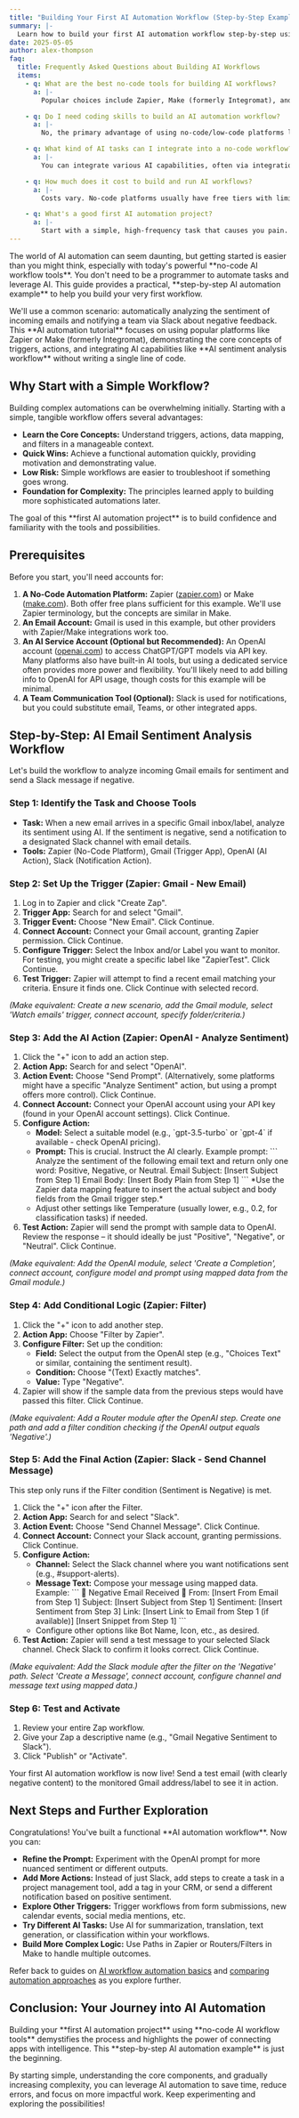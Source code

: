 ```yaml
---
title: "Building Your First AI Automation Workflow (Step-by-Step Example)"
summary: |-
  Learn how to build your first AI automation workflow step-by-step using no-code tools like Zapier or Make. Automate tasks like email sorting.
date: 2025-05-05
author: alex-thompson
faq:
  title: Frequently Asked Questions about Building AI Workflows
  items:
    - q: What are the best no-code tools for building AI workflows?
      a: |-
        Popular choices include Zapier, Make (formerly Integromat), and n8n (self-hosted option available). Zapier is known for its ease of use and vast app library. Make offers more complex logic and visual workflow building. The best choice depends on your technical comfort, budget, and specific integration needs.

    - q: Do I need coding skills to build an AI automation workflow?
      a: |-
        No, the primary advantage of using no-code/low-code platforms like Zapier or Make is that you can build powerful workflows, including those incorporating AI, without writing any code. You connect apps and configure steps through a visual interface.

    - q: What kind of AI tasks can I integrate into a no-code workflow?
      a: |-
        You can integrate various AI capabilities, often via integrations with services like OpenAI (ChatGPT), Google AI, or specialized AI tools. Common tasks include text generation, summarization, sentiment analysis, text classification, translation, data extraction from text, and sometimes image analysis or generation.

    - q: How much does it cost to build and run AI workflows?
      a: |-
        Costs vary. No-code platforms usually have free tiers with limitations and paid plans based on usage (number of tasks or workflows). AI services (like OpenAI) typically charge based on usage (e.g., number of tokens processed). Simple workflows might fit within free tiers, while complex or high-volume workflows will incur costs.

    - q: What's a good first AI automation project?
      a: |-
        Start with a simple, high-frequency task that causes you pain. Examples include: categorizing emails based on keywords or sentiment, summarizing meeting notes and sending them to a specific channel, automatically posting social media updates from a blog RSS feed after adding AI-generated commentary, or extracting specific information from incoming leads.
---
```

The world of AI automation can seem daunting, but getting started is easier than you might think, especially with today's powerful \*\*no-code AI workflow tools\*\*. You don't need to be a programmer to automate tasks and leverage AI. This guide provides a practical, \*\*step-by-step AI automation example\*\* to help you build your very first workflow.

We'll use a common scenario: automatically analyzing the sentiment of incoming emails and notifying a team via Slack about negative feedback. This \*\*AI automation tutorial\*\* focuses on using popular platforms like Zapier or Make (formerly Integromat), demonstrating the core concepts of triggers, actions, and integrating AI capabilities like \*\*AI sentiment analysis workflow\*\* without writing a single line of code.

## Why Start with a Simple Workflow?

Building complex automations can be overwhelming initially. Starting with a simple, tangible workflow offers several advantages:

*   **Learn the Core Concepts:** Understand triggers, actions, data mapping, and filters in a manageable context.
*   **Quick Wins:** Achieve a functional automation quickly, providing motivation and demonstrating value.
*   **Low Risk:** Simple workflows are easier to troubleshoot if something goes wrong.
*   **Foundation for Complexity:** The principles learned apply to building more sophisticated automations later.

The goal of this \*\*first AI automation project\*\* is to build confidence and familiarity with the tools and possibilities.

## Prerequisites

Before you start, you'll need accounts for:

1.  **A No-Code Automation Platform:** Zapier ([zapier.com](https://zapier.com)) or Make ([make.com](https://www.make.com)). Both offer free plans sufficient for this example. We'll use Zapier terminology, but the concepts are similar in Make.
2.  **An Email Account:** Gmail is used in this example, but other providers with Zapier/Make integrations work too.
3.  **An AI Service Account (Optional but Recommended):** An OpenAI account ([openai.com](https://openai.com/)) to access ChatGPT/GPT models via API key. Many platforms also have built-in AI tools, but using a dedicated service often provides more power and flexibility. You'll likely need to add billing info to OpenAI for API usage, though costs for this example will be minimal.
4.  **A Team Communication Tool (Optional):** Slack is used for notifications, but you could substitute email, Teams, or other integrated apps.

## Step-by-Step: AI Email Sentiment Analysis Workflow

Let's build the workflow to analyze incoming Gmail emails for sentiment and send a Slack message if negative.

### Step 1: Identify the Task and Choose Tools

*   **Task:** When a new email arrives in a specific Gmail inbox/label, analyze its sentiment using AI. If the sentiment is negative, send a notification to a designated Slack channel with email details.
*   **Tools:** Zapier (No-Code Platform), Gmail (Trigger App), OpenAI (AI Action), Slack (Notification Action).

### Step 2: Set Up the Trigger (Zapier: Gmail - New Email)

1.  Log in to Zapier and click "Create Zap".
2.  **Trigger App:** Search for and select "Gmail".
3.  **Trigger Event:** Choose "New Email". Click Continue.
4.  **Connect Account:** Connect your Gmail account, granting Zapier permission. Click Continue.
5.  **Configure Trigger:** Select the Inbox and/or Label you want to monitor. For testing, you might create a specific label like "ZapierTest". Click Continue.
6.  **Test Trigger:** Zapier will attempt to find a recent email matching your criteria. Ensure it finds one. Click Continue with selected record.

_(Make equivalent: Create a new scenario, add the Gmail module, select 'Watch emails' trigger, connect account, specify folder/criteria.)_

### Step 3: Add the AI Action (Zapier: OpenAI - Analyze Sentiment)

1.  Click the "+" icon to add an action step.
2.  **Action App:** Search for and select "OpenAI".
3.  **Action Event:** Choose "Send Prompt". (Alternatively, some platforms might have a specific "Analyze Sentiment" action, but using a prompt offers more control). Click Continue.
4.  **Connect Account:** Connect your OpenAI account using your API key (found in your OpenAI account settings). Click Continue.
5.  **Configure Action:**
    *   **Model:** Select a suitable model (e.g., \`gpt-3.5-turbo\` or \`gpt-4\` if available - check OpenAI pricing).
    *   **Prompt:** This is crucial. Instruct the AI clearly. Example prompt: \`\`\` Analyze the sentiment of the following email text and return only one word: Positive, Negative, or Neutral. Email Subject: \[Insert Subject from Step 1\] Email Body: \[Insert Body Plain from Step 1\] \`\`\` \*Use the Zapier data mapping feature to insert the actual subject and body fields from the Gmail trigger step.\*
    *   Adjust other settings like Temperature (usually lower, e.g., 0.2, for classification tasks) if needed.
6.  **Test Action:** Zapier will send the prompt with sample data to OpenAI. Review the response – it should ideally be just "Positive", "Negative", or "Neutral". Click Continue.

_(Make equivalent: Add the OpenAI module, select 'Create a Completion', connect account, configure model and prompt using mapped data from the Gmail module.)_

### Step 4: Add Conditional Logic (Zapier: Filter)

1.  Click the "+" icon to add another step.
2.  **Action App:** Choose "Filter by Zapier".
3.  **Configure Filter:** Set up the condition:
    *   **Field:** Select the output from the OpenAI step (e.g., "Choices Text" or similar, containing the sentiment result).
    *   **Condition:** Choose "(Text) Exactly matches".
    *   **Value:** Type "Negative".
4.  Zapier will show if the sample data from the previous steps would have passed this filter. Click Continue.

_(Make equivalent: Add a Router module after the OpenAI step. Create one path and add a filter condition checking if the OpenAI output equals 'Negative'.)_

### Step 5: Add the Final Action (Zapier: Slack - Send Channel Message)

This step only runs if the Filter condition (Sentiment is Negative) is met.

1.  Click the "+" icon after the Filter.
2.  **Action App:** Search for and select "Slack".
3.  **Action Event:** Choose "Send Channel Message". Click Continue.
4.  **Connect Account:** Connect your Slack account, granting permissions. Click Continue.
5.  **Configure Action:**
    *   **Channel:** Select the Slack channel where you want notifications sent (e.g., #support-alerts).
    *   **Message Text:** Compose your message using mapped data. Example: \`\`\` 🚨 Negative Email Received 🚨 From: \[Insert From Email from Step 1\] Subject: \[Insert Subject from Step 1\] Sentiment: \[Insert Sentiment from Step 3\] Link: \[Insert Link to Email from Step 1 (if available)\] \[Insert Snippet from Step 1\] \`\`\`
    *   Configure other options like Bot Name, Icon, etc., as desired.
6.  **Test Action:** Zapier will send a test message to your selected Slack channel. Check Slack to confirm it looks correct. Click Continue.

_(Make equivalent: Add the Slack module after the filter on the 'Negative' path. Select 'Create a Message', connect account, configure channel and message text using mapped data.)_

### Step 6: Test and Activate

1.  Review your entire Zap workflow.
2.  Give your Zap a descriptive name (e.g., "Gmail Negative Sentiment to Slack").
3.  Click "Publish" or "Activate".

Your first AI automation workflow is now live! Send a test email (with clearly negative content) to the monitored Gmail address/label to see it in action.

## Next Steps and Further Exploration

Congratulations! You've built a functional \*\*AI automation workflow\*\*. Now you can:

*   **Refine the Prompt:** Experiment with the OpenAI prompt for more nuanced sentiment or different outputs.
*   **Add More Actions:** Instead of just Slack, add steps to create a task in a project management tool, add a tag in your CRM, or send a different notification based on positive sentiment.
*   **Explore Other Triggers:** Trigger workflows from form submissions, new calendar events, social media mentions, etc.
*   **Try Different AI Tasks:** Use AI for summarization, translation, text generation, or classification within your workflows.
*   **Build More Complex Logic:** Use Paths in Zapier or Routers/Filters in Make to handle multiple outcomes.

Refer back to guides on [AI workflow automation basics](ai-workflow-automation-basics_en.html) and [comparing automation approaches](ai-automation-approaches_en.html) as you explore further.

## Conclusion: Your Journey into AI Automation

Building your \*\*first AI automation project\*\* using \*\*no-code AI workflow tools\*\* demystifies the process and highlights the power of connecting apps with intelligence. This \*\*step-by-step AI automation example\*\* is just the beginning.

By starting simple, understanding the core components, and gradually increasing complexity, you can leverage AI automation to save time, reduce errors, and focus on more impactful work. Keep experimenting and exploring the possibilities!